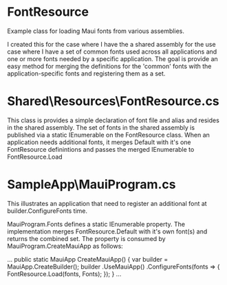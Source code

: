 # FontResource
Example class for loading Maui fonts from various assemblies.

I created this for the case where I have the a shared assembly for the use case where I have a set of common fonts used across all applications and one or more fonts needed by a specific application.
The goal is provide an easy method for merging the definitions for the 'common' fonts with the application-specific fonts and registering them as a set.

# Shared\Resources\FontResource.cs
This class is provides a simple declaration of font file and alias and resides in the shared assembly.  The set of fonts in the shared assembly is published via a static IEnumerable<FontResource> on the FontResource class.
When an application needs additional fonts, it merges Default with it's one FontResource definintions and passes the merged IEnumerable<FontResource> to FontResource.Load

# SampleApp\MauiProgram.cs
This illustrates an application that need to register an additional font at builder.ConfigureFonts time.

MauiProgram.Fonts defines a static IEnumerable<FontResource> property. The implementation merges FontResource.Default with it's own font(s) and returns the combined set.
The property is consumed by MauiProgram.CreateMauiApp as follows:

...
public static MauiApp CreateMauiApp()
{
    var builder = MauiApp.CreateBuilder();
    builder
        .UseMauiApp<App>()
        .ConfigureFonts(fonts =>
        {
            FontResource.Load(fonts, Fonts);
        });
}
...

